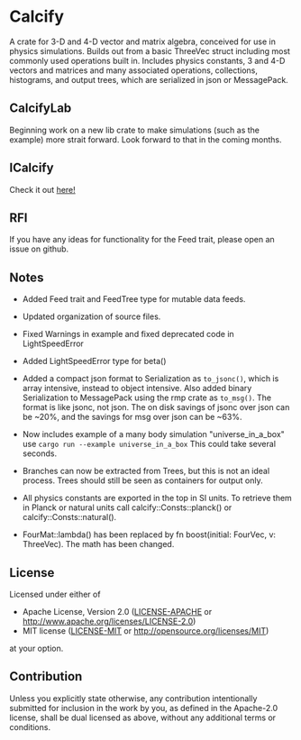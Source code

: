 # Calcify

A crate for 3-D and 4-D vector and matrix algebra, conceived for use in physics simulations. Builds out from a basic ThreeVec struct including most commonly used operations built in.
Includes physics constants, 3 and 4-D vectors and matrices and many associated operations, collections, histograms, and output trees, which are serialized in json or MessagePack.

## CalcifyLab

Beginning work on a new lib crate to make simulations (such as the example) more strait forward.
Look forward to that in the coming months.

## ICalcify

Check it out [here!](https://github.com/JTPond/ICalcify "ICalcify GitHub")

## RFI

If you have any ideas for functionality for the Feed trait, please open an issue on github. 

## Notes
* Added Feed trait and FeedTree type for mutable data feeds.

* Updated organization of source files.

* Fixed Warnings in example and fixed deprecated code in LightSpeedError

* Added LightSpeedError type for beta()

* Added a compact json format to Serialization as `to_jsonc()`, which is array intensive, instead to object intensive. Also added binary Serialization to MessagePack using the rmp crate as `to_msg()`. The format is like jsonc, not json. The on disk savings of jsonc over json can be ~20%, and the savings for msg over json can be ~63%.

* Now includes example of a many body simulation "universe_in_a_box" use `cargo run --example universe_in_a_box` This could take several seconds.

* Branches can now be extracted from Trees, but this is not an ideal process. Trees should still be seen as containers for output only.

* All physics constants are exported in the top in SI units. To retrieve them in Planck or natural units call calcify::Consts::planck() or calcify::Consts::natural().

* FourMat::lambda() has been replaced by fn boost(initial: FourVec, v: ThreeVec). The math has been changed.

## License

Licensed under either of

 * Apache License, Version 2.0
   ([LICENSE-APACHE](LICENSE-APACHE) or http://www.apache.org/licenses/LICENSE-2.0)
 * MIT license
   ([LICENSE-MIT](LICENSE-MIT) or http://opensource.org/licenses/MIT)

at your option.

## Contribution

Unless you explicitly state otherwise, any contribution intentionally submitted
for inclusion in the work by you, as defined in the Apache-2.0 license, shall be
dual licensed as above, without any additional terms or conditions.
